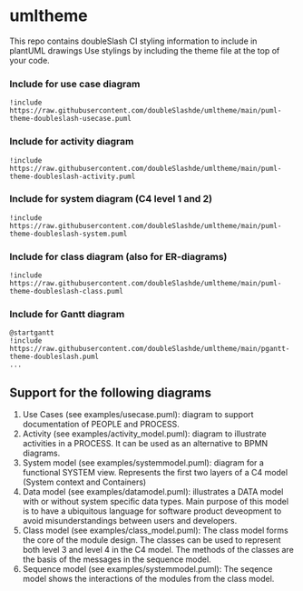 # umltheme
This repo contains doubleSlash CI styling information to include in plantUML drawings
Use stylings by including the theme file at the top of your code.
### Include for use case diagram
```
!include https://raw.githubusercontent.com/doubleSlashde/umltheme/main/puml-theme-doubleslash-usecase.puml
```
### Include for activity diagram
```
!include https://raw.githubusercontent.com/doubleSlashde/umltheme/main/puml-theme-doubleslash-activity.puml
```
### Include for system diagram (C4 level 1 and 2)
```
!include https://raw.githubusercontent.com/doubleSlashde/umltheme/main/puml-theme-doubleslash-system.puml
```
### Include for class diagram (also for ER-diagrams)
```
!include https://raw.githubusercontent.com/doubleSlashde/umltheme/main/puml-theme-doubleslash-class.puml
```

### Include for Gantt diagram
```
@startgantt
!include https://raw.githubusercontent.com/doubleSlashde/umltheme/main/pgantt-theme-doubleslash.puml
...
```

## Support for the following diagrams
1. Use Cases (see examples/usecase.puml): diagram to support documentation of PEOPLE and PROCESS.
2. Activity (see examples/activity_model.puml): diagram to illustrate activities in a PROCESS. It can be used as an alternative to BPMN diagrams.  
3. System model (see examples/systemmodel.puml): diagram for a functional SYSTEM view. Represents the first two layers of a C4 model (System context and Containers)
4. Data model (see examples/datamodel.puml): illustrates a DATA model with or without system specific data types. Main purpose of this model is to have a ubiquitous language for software product deveopment to avoid misunderstandings between users and developers.
5. Class model (see examples/class_model.puml): The class model forms the core of the module design. The classes can be used to represent both level 3 and level 4 in the C4 model. The methods of the classes are the basis of the messages in the sequence model.
6. Sequence model (see examples/systemmodel.puml): The seqence model shows the interactions of the modules from the class model.
